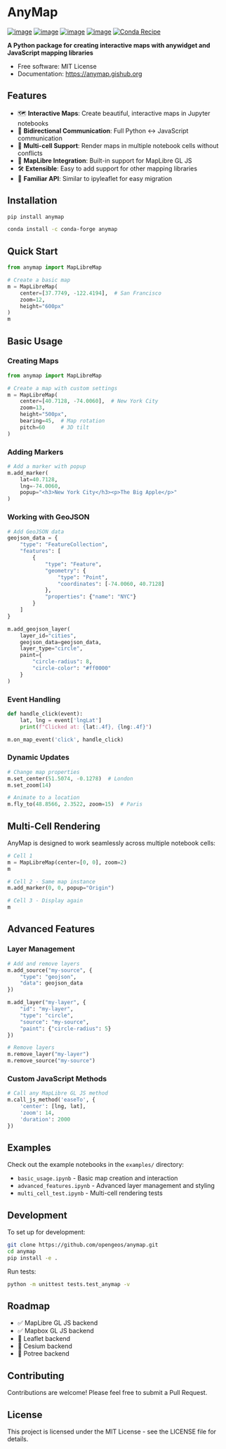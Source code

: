 # AnyMap

[![image](https://mybinder.org/badge_logo.svg)](https://mybinder.org/v2/gh/opengeos/anymap/HEAD)
[![image](https://colab.research.google.com/assets/colab-badge.svg)](https://colab.research.google.com/github/opengeos/anymap/blob/main)
[![image](https://img.shields.io/pypi/v/anymap.svg)](https://pypi.python.org/pypi/anymap)
[![image](https://img.shields.io/conda/vn/conda-forge/anymap.svg)](https://anaconda.org/conda-forge/anymap)
[![Conda Recipe](https://img.shields.io/badge/recipe-anymap-green.svg)](https://github.com/conda-forge/anymap-feedstock)

<!-- [![Docker Image](https://img.shields.io/badge/docker-opengeos%2Fanymap-blue?logo=docker)](https://hub.docker.com/r/opengeos/anymap/tags)     -->

**A Python package for creating interactive maps with anywidget and JavaScript mapping libraries**

-   Free software: MIT License
-   Documentation: https://anymap.gishub.org

## Features

-   🗺️ **Interactive Maps**: Create beautiful, interactive maps in Jupyter notebooks
-   🔄 **Bidirectional Communication**: Full Python ↔ JavaScript communication
-   📱 **Multi-cell Support**: Render maps in multiple notebook cells without conflicts
-   🎯 **MapLibre Integration**: Built-in support for MapLibre GL JS
-   🛠️ **Extensible**: Easy to add support for other mapping libraries
-   🚀 **Familiar API**: Similar to ipyleaflet for easy migration

## Installation

```bash
pip install anymap
```

```bash
conda install -c conda-forge anymap
```

## Quick Start

```python
from anymap import MapLibreMap

# Create a basic map
m = MapLibreMap(
    center=[37.7749, -122.4194],  # San Francisco
    zoom=12,
    height="600px"
)
m
```

## Basic Usage

### Creating Maps

```python
from anymap import MapLibreMap

# Create a map with custom settings
m = MapLibreMap(
    center=[40.7128, -74.0060],  # New York City
    zoom=13,
    height="500px",
    bearing=45,  # Map rotation
    pitch=60     # 3D tilt
)
```

### Adding Markers

```python
# Add a marker with popup
m.add_marker(
    lat=40.7128,
    lng=-74.0060,
    popup="<h3>New York City</h3><p>The Big Apple</p>"
)
```

### Working with GeoJSON

```python
# Add GeoJSON data
geojson_data = {
    "type": "FeatureCollection",
    "features": [
        {
            "type": "Feature",
            "geometry": {
                "type": "Point",
                "coordinates": [-74.0060, 40.7128]
            },
            "properties": {"name": "NYC"}
        }
    ]
}

m.add_geojson_layer(
    layer_id="cities",
    geojson_data=geojson_data,
    layer_type="circle",
    paint={
        "circle-radius": 8,
        "circle-color": "#ff0000"
    }
)
```

### Event Handling

```python
def handle_click(event):
    lat, lng = event['lngLat']
    print(f"Clicked at: {lat:.4f}, {lng:.4f}")

m.on_map_event('click', handle_click)
```

### Dynamic Updates

```python
# Change map properties
m.set_center(51.5074, -0.1278)  # London
m.set_zoom(14)

# Animate to a location
m.fly_to(48.8566, 2.3522, zoom=15)  # Paris
```

## Multi-Cell Rendering

AnyMap is designed to work seamlessly across multiple notebook cells:

```python
# Cell 1
m = MapLibreMap(center=[0, 0], zoom=2)
m

# Cell 2 - Same map instance
m.add_marker(0, 0, popup="Origin")

# Cell 3 - Display again
m
```

## Advanced Features

### Layer Management

```python
# Add and remove layers
m.add_source("my-source", {
    "type": "geojson",
    "data": geojson_data
})

m.add_layer("my-layer", {
    "id": "my-layer",
    "type": "circle",
    "source": "my-source",
    "paint": {"circle-radius": 5}
})

# Remove layers
m.remove_layer("my-layer")
m.remove_source("my-source")
```

### Custom JavaScript Methods

```python
# Call any MapLibre GL JS method
m.call_js_method('easeTo', {
    'center': [lng, lat],
    'zoom': 14,
    'duration': 2000
})
```

## Examples

Check out the example notebooks in the `examples/` directory:

-   `basic_usage.ipynb` - Basic map creation and interaction
-   `advanced_features.ipynb` - Advanced layer management and styling
-   `multi_cell_test.ipynb` - Multi-cell rendering tests

## Development

To set up for development:

```bash
git clone https://github.com/opengeos/anymap.git
cd anymap
pip install -e .
```

Run tests:

```bash
python -m unittest tests.test_anymap -v
```

## Roadmap

-   ✅ MapLibre GL JS backend
-   ✅ Mapbox GL JS backend
-   🔲 Leaflet backend
-   🔲 Cesium backend
-   🔲 Potree backend

## Contributing

Contributions are welcome! Please feel free to submit a Pull Request.

## License

This project is licensed under the MIT License - see the LICENSE file for details.
